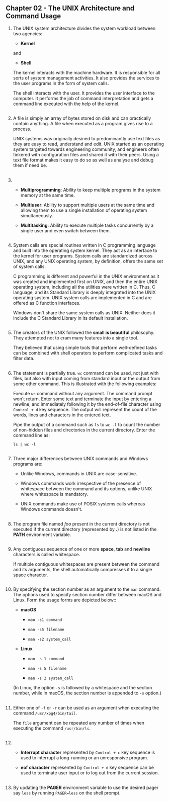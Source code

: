 ##  Chapter 02 - The UNIX Architecture and Command Usage

01. The UNIX system architecture divides the system workload between two agencies:

    -   **Kernel**

    and

    -   **Shell**

    The kernel interacts with the machine hardware. It is responsible for all sorts of system management activities. It also provides the services to the user programs in the form of system calls.

    The shell interacts with the user. It provides the user interface to the computer. It performs the job of command interpretation and gets a command line executed with the help of the kernel.

##

02. A file is simply an array of bytes stored on disk and can practically contain anything. A file when executed as a program gives rise to a process.

    UNIX systems was originally desined to predominantly use text files as they are easy to read, understand and edit. UNIX started as an operating system targeted towards engineering community, and engineers often tinkered with configuration files and shared it with their peers. Using a text file format makes it easy to do so as well as analyse and debug them if need be.

##

03. -   **Multiprogramming**: Ability to keep multiple programs in the system memory at the same time.

    -   **Multiuser**: Ability to support multiple users at the same time and allowing them to use a single installation of operating system simultaneously.

    -   **Multitasking**: Ability to execute multiple tasks concurrently by a single user and even switch between them.

##

04. System calls are special routines written in C programming language and built into the operating system kernel. They act as an interface to the kernel for user programs. System calls are standardized across UNIX, and any UNIX operating system, by definition, offers the same set of system calls.

    C programming is different and powerful in the UNIX environment as it was created and implemented first on UNIX, and then the entire UNIX operating system, including all the utilities were written in C. Thus, C language, and its Standard Library is deeply integrated into the UNIX operating system. UNIX system calls are implemented in C and are offered as C function interfaces.

    Windows don't share the same system calls as UNIX. Neither does it include the C Standard Library in its default installation.

##

05. The creators of the UNIX followed the **small is beautiful** philosophy. They attempted not to cram many features into a single tool.

    They believed that using simple tools that perform well-defined tasks can be combined with shell operators to perform complicated tasks and filter data.

##

06. The statement is partially true. `wc` command can be used, not just with files, but also with input coming from standard input or the output from some other command. This is illustrated with the following examples:

    Execute `wc` command without any argument. The command prompt won't return. Enter some text and terminate the input by entering a newline, and immediately following it by the end-of-file character using `Control + d` key sequence. The output will represent the count of the words, lines and characters in the entered text.

    Pipe the output of a command such as `ls` to `wc -l` to count the number of non-hidden files and directories in the current directory. Enter the command line as:

    `ls | wc -l`

##

07. Three major differences between UNIX commands and Windows programs are:

    -   Unlike Windows, commands in UNIX are case-sensitive.

    -   Windows commands work irrespective of the presence of whitespace between the command and its options, unlike UNIX where whitespace is mandatory.

    -   UNIX commands make use of POSIX systems calls whereas Windows commands doesn't.

##

08. The program file named _foo_ present in the current directory is not executed if the current directory (represented by **.**) is not listed in the **PATH** environment variable.

##

09. Any contiguous sequence of one or more **space**, **tab** and **newline** characters is called whitespace.

    If multiple contiguous whitespaces are present between the command and its arguments, the shell automatically compresses it to a single space character.

##

10. By specifying the section number as an argument to the `man` command. The options used to specify section number differ between macOS and Linux. Form the usage forms are depicted below::

    -   **macOS**

        -   `man -s1 command`

        -   `man -s5 filename`

        -   `man -s2 system_call`

    -   **Linux**

        -   `man -s 1 command`

        -   `man -s 5 filename`

        -   `man -s 2 system_call`

    (In Linux, the option `-s` is followed by a whitespace and the section number, while in macOS, the section number is appended to `-s` option.)

##

11. Either one of `-f` or `-r` can be used as an argument when executing the command `/usr/xpg4/bin/tail`.

    The `file` argument can be repeated any number of times when executing the command `/usr/bin/ls`.

##

12. -   **Interrupt character** represented by `Control + c` key sequence is used to interrupt a long-running or an unresponsive program.

    -   **eof character** represented by `Control + d` key sequence can be used to terminate user input or to log out from the current session.

##

13. By updating the **PAGER** environment variable to use the desired pager say `less` by running `PAGER=less` on the shell prompt.

##
